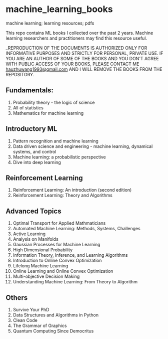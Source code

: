 # machine_learning_books
machine learning; learning resources; pdfs

This repo contains ML books I collected over the past 2 years. Machine learning researchers and practitioners may find this resource useful.

_REPRODUCTION OF THE DOCUMENTS IS AUTHORIZED ONLY FOR INFORMATIVE PURPOSES AND STRICTLY FOR PERSONAL, PRIVATE USE. IF YOU ARE AN AUTHOR OF SOME OF THE BOOKS AND YOU DON'T AGREE WITH PUBLIC ACCESS OF YOUR BOOKS, PLEASE CONTACT ME hauzhuwang1993@gmail.com AND I WILL REMOVE THE BOOKS FROM THE REPOSITORY.

## Fundamentals:
1. Probability theory - the logic of science
2. All of statistics
3. Mathematics for machine learning

## Introductory ML
1. Pattern recognition and machine learning
2. Data driven science and engineering - machine learning, dynamical systems, and control
3. Machine learning: a probabilistic perspective
4. Dive into deep learning

## Reinforcement Learning
1. Reinforcement Learning: An introduction (second edition)
2. Reinforcement Learning: Theory and Algorithms

## Advanced Topics
1. Optimal Transport for Applied Mathmaticians
2. Automated Machine Learning: Methods, Systems, Challenges
3. Active Learning
4. Analysis on Manifolds
5. Gaussian Processes for Machine Learning
6. High Dimensional Probability
7. Information Theory, Inference, and Learning Algorithms
8. Introduction to Online Convex Optimization
9. Lifelong Machine Learning
10. Online Learning and Online Convex Optimization
11. Multi-objective Decision Making
12. Understanding Machine Learning: From Theory to Algorithm

## Others
1. Survive Your PhD
2. Data Structures and Algorithms in Python
3. Clean Code
4. The Grammar of Graphics
5. Quantum Computing Since Democritus

